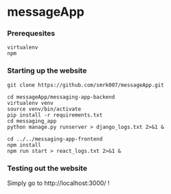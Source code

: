 # messageApp

### Prerequesites

```
virtualenv
npm
```

### Starting up the website

```
git clone https://github.com/smrk007/messageApp.git

cd messageApp/messaging-app-backend
virtualenv venv
source venv/bin/activate
pip install -r requirements.txt
cd messaging_app
python manage.py runserver > django_logs.txt 2>&1 &

cd ../../messaging-app-frontend
npm install
npm run start > react_logs.txt 2>&1 &
```

### Testing out the website

Simply go to http://localhost:3000/ !
